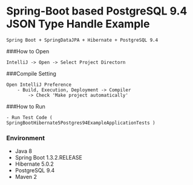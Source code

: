 Spring-Boot based PostgreSQL 9.4 JSON Type Handle Example
=======

```
Spring Boot + SpringDataJPA + Hibernate + PostgreSQL 9.4
```

###How to Open
```
IntelliJ -> Open -> Select Project Directorn
```

###Compile Setting
```
Open IntelliJ Preference
    - Build, Execution, Deployment -> Compiler
        -> Check 'Make project automatically'
```

###How to Run
```
- Run Test Code ( SpringBootHibernate5Postgres94ExampleApplicationTests )
```

### Environment
- Java 8
- Spring Boot 1.3.2.RELEASE
- Hibernate 5.0.2
- PostgreSQL 9.4
- Maven 2
